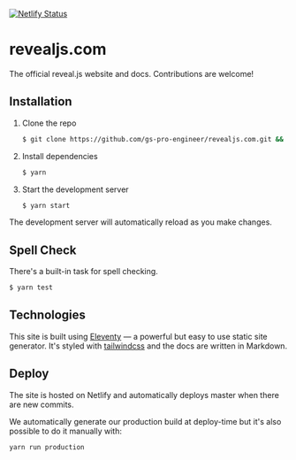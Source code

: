 [![Netlify Status](https://api.netlify.com/api/v1/badges/be9ff8bf-e575-44b6-9db4-1087ff4942f8/deploy-status)](https://app.netlify.com/sites/revealjs/deploys)

# revealjs.com
The official reveal.js website and docs. Contributions are welcome!

## Installation
1. Clone the repo
   ```sh
   $ git clone https://github.com/gs-pro-engineer/revealjs.com.git && cd revealjs.com
   ```

1. Install dependencies
   ```sh
   $ yarn
   ```

1. Start the development server
   ```sh
   $ yarn start
   ```

The development server will automatically reload as you make changes.

## Spell Check
There's a built-in task for spell checking.

```sh
$ yarn test
```

## Technologies
This site is built using [Eleventy](https://www.11ty.dev/) — a powerful but easy to use static site generator. It's styled with [tailwindcss](https://tailwindcss.com/) and the docs are written in Markdown.

## Deploy
The site is hosted on Netlify and automatically deploys master when there are new commits.

We automatically generate our production build at deploy-time but it's also possible to do it manually with:
```
yarn run production
```
